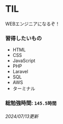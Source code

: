 # TIL
WEBエンジニアになるぞ！

### 習得したいもの
- HTML
- CSS
- JavaScript
- PHP
- Laravel
- SQL
- AWS
- ターミナル

### 総勉強時間: `145.5時間`
###### 2024/07/13更新
